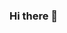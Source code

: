 ### Hi there 👋

<!--
**elvi25616/elvi25616** is a ✨ _special_ ✨ repository because its `README.md` (this file) appears on your GitHub profile.

Here are some ideas to get you started:

- 🔭 I’m currently working on nestjs,ruby on rails, html, css
- 🌱 I’m currently learning Blockchain and Smart Contracts
- 👯 I’m looking to collaborate on ...
- 🤔 I’m looking for help with ...
- 💬 Ask me about ...
- 📫 How to reach me: email:elvipineda25616@gmail.com
- 😄 Pronouns: ...
- ⚡ Fun fact: ...
-->
